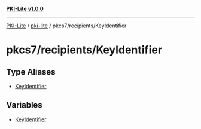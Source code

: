 [**PKI-Lite v1.0.0**](../../../../README.md)

---

[PKI-Lite](../../../../README.md) / [pki-lite](../../../README.md) / pkcs7/recipients/KeyIdentifier

# pkcs7/recipients/KeyIdentifier

## Type Aliases

- [KeyIdentifier](type-aliases/KeyIdentifier.md)

## Variables

- [KeyIdentifier](variables/KeyIdentifier.md)
